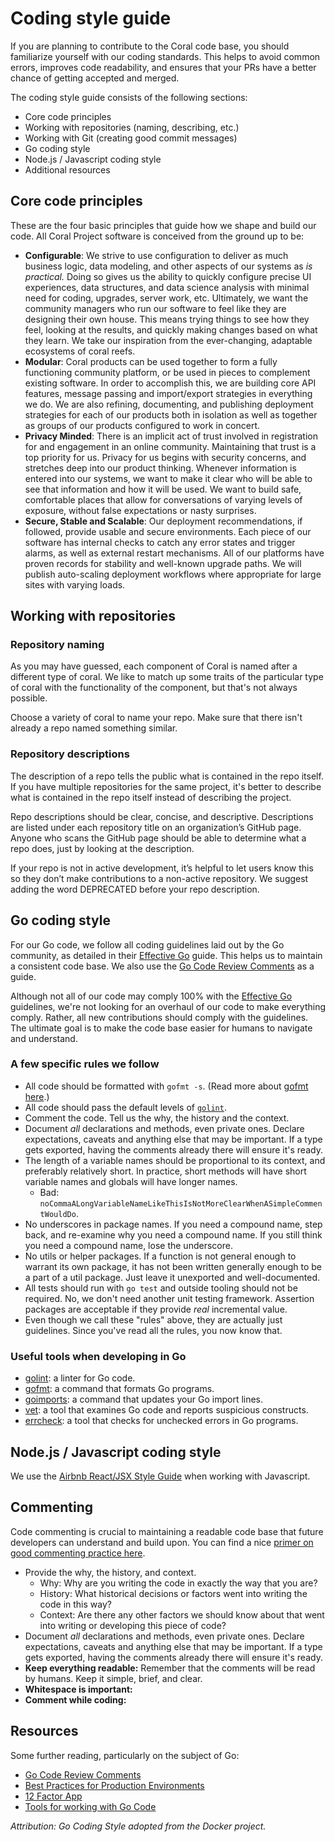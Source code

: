 # Coding style guide

If you are planning to contribute to the Coral code base, you should familiarize yourself with our coding standards. This helps to avoid common errors, improves code readability, and ensures that your PRs have a better chance of getting accepted and merged.

The coding style guide consists of the following sections:

* Core code principles
* Working with repositories (naming, describing, etc.)
* Working with Git (creating good commit messages)
* Go coding style
* Node.js / Javascript coding style
* Additional resources

## Core code principles

These are the four basic principles that guide how we shape and build our code. All Coral Project software is conceived from the ground up to be:

* __Configurable__: We strive to use configuration to deliver as much business logic, data modeling, and other aspects of our systems as _is practical._ Doing so gives us the ability to quickly configure precise UI experiences, data structures, and data science analysis with minimal need for coding, upgrades, server work, etc. Ultimately, we want the community managers who run our software to feel like they are designing their own house. This means trying things to see how they feel, looking at the results, and quickly making changes based on what they learn. We take our inspiration from the ever-changing, adaptable ecosystems of coral reefs.
* __Modular__: Coral products can be used together to form a fully functioning community platform, or be used in pieces to complement existing software. In order to accomplish this, we are building core API features, message passing and import/export strategies in everything we do. We are also refining, documenting, and publishing deployment strategies for each of our products both in isolation as well as together as groups of our products configured to work in concert.
* __Privacy Minded__: There is an implicit act of trust involved in registration for and engagement in an online community. Maintaining that trust is a top priority for us. Privacy for us begins with security concerns, and stretches deep into our product thinking. Whenever information is entered into our systems, we want to make it clear who will be able to see that information and how it will be used. We want to build safe, comfortable places that allow for conversations of varying levels of exposure, without false expectations or nasty surprises.
* __Secure, Stable and Scalable__: Our deployment recommendations, if followed, provide usable and secure environments. Each piece of our software has internal checks to catch any error states and trigger alarms, as well as external restart mechanisms. All of our platforms have proven records for stability and well-known upgrade paths. We will publish auto-scaling deployment workflows where appropriate for large sites with varying loads.

## Working with repositories

### Repository naming

As you may have guessed, each component of Coral is named after a different type of coral. We like to match up some traits of the particular type of coral with the functionality of the component, but that's not always possible.

Choose a variety of coral to name your repo. Make sure that there isn't already a repo named something similar.

### Repository descriptions

The description of a repo tells the public what is contained in the repo itself. If you have multiple repositories for the same project, it's better to describe what is contained in the repo itself instead of describing the project.

Repo descriptions should be clear, concise, and descriptive. Descriptions are listed under each repository title on an organization’s GitHub page. Anyone who scans the GitHub page should be able to determine what a repo does, just by looking at the description.

If your repo is not in active development, it’s helpful to let users know this so they don’t make contributions to a non-active repository. We suggest adding the word DEPRECATED before your repo description.

## Go coding style

For our Go code, we follow all coding guidelines laid out by the Go community, as detailed in their [Effective Go](https://golang.org/doc/effective_go.html) guide. This helps us to maintain a consistent code base. We also use the [Go Code Review Comments](https://github.com/golang/go/wiki/CodeReviewComments) as a guide.

Although not all of our code may comply 100% with the [Effective Go](https://golang.org/doc/effective_go.html) guidelines, we're not looking for an overhaul of our code to make everything comply. Rather, all new contributions should comply with the guidelines. The ultimate goal is to make the code base easier for humans to navigate and understand.

### A few specific rules we follow

* All code should be formatted with `gofmt -s`. (Read more about [gofmt here](https://golang.org/cmd/gofmt/).)
* All code should pass the default levels of
   [`golint`](https://github.com/golang/lint).
* Comment the code. Tell us the why, the history and the context.
* Document _all_ declarations and methods, even private ones. Declare expectations, caveats and anything else that may be important. If a type gets exported, having the comments already there will ensure it's ready.
* The length of a variable names should be proportional to its context, and preferably relatively short. In practice, short methods will have short variable names and globals will have longer names.
    * Bad: `noCommaALongVariableNameLikeThisIsNotMoreClearWhenASimpleCommentWouldDo`.
* No underscores in package names. If you need a compound name, step back, and re-examine why you need a compound name. If you still think you need a compound name, lose the underscore.
* No utils or helper packages. If a function is not general enough to warrant its own package, it has not been written generally enough to be a part of a util package. Just leave it unexported and well-documented.
* All tests should run with `go test` and outside tooling should not be required. No, we don't need another unit testing framework. Assertion packages are acceptable if they provide _real_ incremental value.
* Even though we call these "rules" above, they are actually just guidelines. Since you've read all the rules, you now know that.

### Useful tools when developing in Go

* [golint](https://github.com/golang/lint): a linter for Go code.
* [gofmt](https://golang.org/cmd/gofmt/): a command that formats Go programs.
* [goimports](https://godoc.org/golang.org/x/tools/cmd/goimports): a command that updates your Go import lines.
* [vet](https://golang.org/cmd/vet/): a tool that examines Go code and reports suspicious constructs.
* [errcheck](https://github.com/kisielk/errcheck): a tool that checks for unchecked errors in Go programs.

## Node.js / Javascript coding style

We use the [Airbnb React/JSX Style Guide](https://github.com/airbnb/javascript/tree/master/react) when working with Javascript.

## Commenting

Code commenting is crucial to maintaining a readable code base that future developers can understand and build upon. You can find a nice [primer on good commenting practice here](http://www.hongkiat.com/blog/source-code-comment-styling-tips/).

* Provide the why, the history, and context.
    * Why: Why are you writing the code in exactly the way that you are?
    * History: What historical decisions or factors went into writing the code in this way?
    * Context: Are there any other factors we should know about that went into writing or developing this piece of code?
* Document _all_ declarations and methods, even private ones. Declare expectations, caveats and anything else that may be important. If a type gets exported, having the comments already there will ensure it's ready.
* **Keep everything readable:** Remember that the comments will be read by humans. Keep it simple, brief, and clear.
* **Whitespace is important:**
* **Comment while coding:**

## Resources

Some further reading, particularly on the subject of Go:

* [Go Code Review Comments](https://github.com/golang/go/wiki/CodeReviewComments)
* [Best Practices for Production Environments](https://www.youtube.com/watch?v=Y1-RLAl7iOI)
* [12 Factor App](http://12factor.net/)
* [Tools for working with Go Code](https://speakerdeck.com/farslan/tools-for-working-with-go-code)

_Attribution: Go Coding Style adopted from the Docker project._
